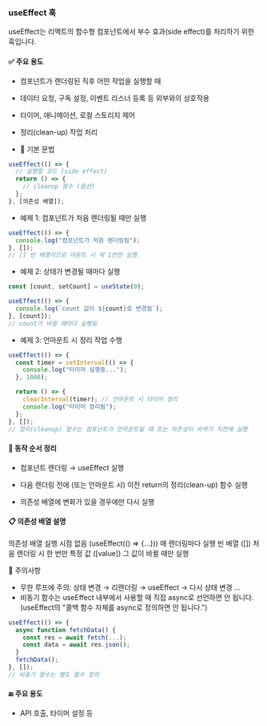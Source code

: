 ### useEffect 훅

useEffect는 리액트의 함수형 컴포넌트에서 부수 효과(side effect)를 처리하기 위한 훅입니다.

#### ✅ 주요 용도

- 컴포넌트가 렌더링된 직후 어떤 작업을 실행할 때
- 데이터 요청, 구독 설정, 이벤트 리스너 등록 등 외부와의 상호작용
- 타이머, 애니메이션, 로컬 스토리지 제어
- 정리(clean-up) 작업 처리

- 🔧 기본 문법

```jsx
useEffect(() => {
  // 실행할 코드 (side effect)
  return () => {
    // cleanup 함수 (옵션)
  };
}, [의존성 배열]);
```

- 예제 1: 컴포넌트가 처음 렌더링될 때만 실행

```jsx
useEffect(() => {
  console.log("컴포넌트가 처음 렌더링됨");
}, []);
// [] 빈 배열이므로 마운트 시 딱 1번만 실행
```

- 예제 2: 상태가 변경될 때마다 실행

```jsx
const [count, setCount] = useState(0);

useEffect(() => {
  console.log(`count 값이 ${count}로 변경됨`);
}, [count]);
// count가 바뀔 때마다 실행됨
```

- 예제 3: 언마운트 시 정리 작업 수행

```jsx
useEffect(() => {
  const timer = setInterval(() => {
    console.log("타이머 실행중...");
  }, 1000);

  return () => {
    clearInterval(timer); // 언마운트 시 타이머 정리
    console.log("타이머 정리됨");
  };
}, []);
// 정리(cleanup) 함수는 컴포넌트가 언마운트될 때 또는 의존성이 바뀌기 직전에 실행
```

#### 📌 동작 순서 정리

- 컴포넌트 렌더링 → useEffect 실행

- 다음 렌더링 전에 (또는 언마운트 시) 이전 return의 정리(clean-up) 함수 실행

- 의존성 배열에 변화가 있을 경우에만 다시 실행

#### 📋 의존성 배열 설명

의존성 배열 실행 시점
없음 (useEffect(() => {...})) 매 렌더링마다 실행
빈 배열 ([]) 처음 렌더링 시 한 번만
특정 값 ([value]) 그 값이 바뀔 때만 실행

🚨 주의사항

- 무한 루프에 주의: 상태 변경 → 리렌더링 → useEffect → 다시 상태 변경 ...
- 비동기 함수는 useEffect 내부에서 사용할 때 직접 async로 선언하면 안 됩니다.
  (useEffect의 "콜백 함수 자체를 async로 정의하면 안 됩니다.")

```jsx
useEffect(() => {
  async function fetchData() {
    const res = await fetch(...);
    const data = await res.json();
  }
  fetchData();
}, []);
// 비동기 함수는 별도 함수 정의
```

#### 🔚 주요 용도

- API 호출, 타이머 설정 등
